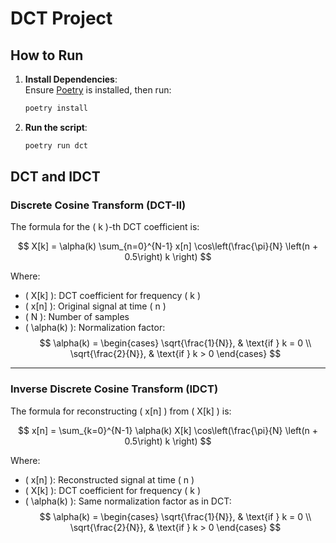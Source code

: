 # DCT Project

## How to Run

1. **Install Dependencies**:  
   Ensure [Poetry](https://python-poetry.org/docs/#installation) is installed, then run:
   ```bash
   poetry install
2. **Run the script**:
    ```bash
    poetry run dct

## DCT and IDCT

### Discrete Cosine Transform (DCT-II)
The formula for the \( k \)-th DCT coefficient is:

$$
X[k] = \alpha(k) \sum_{n=0}^{N-1} x[n] \cos\left(\frac{\pi}{N} \left(n + 0.5\right) k \right)
$$

Where:
- \( X[k] \): DCT coefficient for frequency \( k \)
- \( x[n] \): Original signal at time \( n \)
- \( N \): Number of samples
- \( \alpha(k) \): Normalization factor:
  $$
  \alpha(k) =
  \begin{cases}
  \sqrt{\frac{1}{N}}, & \text{if } k = 0 \\
  \sqrt{\frac{2}{N}}, & \text{if } k > 0
  \end{cases}
  $$

---

### Inverse Discrete Cosine Transform (IDCT)
The formula for reconstructing \( x[n] \) from \( X[k] \) is:

$$
x[n] = \sum_{k=0}^{N-1} \alpha(k) X[k] \cos\left(\frac{\pi}{N} \left(n + 0.5\right) k \right)
$$

Where:
- \( x[n] \): Reconstructed signal at time \( n \)
- \( X[k] \): DCT coefficient for frequency \( k \)
- \( \alpha(k) \): Same normalization factor as in DCT:
  $$
  \alpha(k) =
  \begin{cases}
  \sqrt{\frac{1}{N}}, & \text{if } k = 0 \\
  \sqrt{\frac{2}{N}}, & \text{if } k > 0
  \end{cases}
  $$

